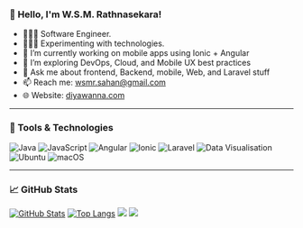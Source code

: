 <!--
## Hi there 👋

**wsmr/wsmr** is a ✨ _special_ ✨ repository because its `README.md` (this file) appears on your GitHub profile.

Here are some ideas to get you started:

- 🔭 I’m currently working on ...
- 🌱 I’m currently learning ...
- 👯 I’m looking to collaborate on ...
- 🤔 I’m looking for help with ...
- 💬 Ask me about ...
- 📫 How to reach me: ...
- 😄 Pronouns: ...
- ⚡ Fun fact: ...

### Technologies & Tools

### 📈 GitHub Stats
![Your GitHub Stats](https://github-readme-stats.vercel.app/api?username=wsmr&show_icons=true&theme=radical)
&nbsp;&nbsp;&nbsp;&nbsp;&nbsp;
![](http://github-profile-summary-cards.vercel.app/api/cards/stats?username=wsmr&theme=2077)
-->
### 👋 Hello, I'm W.S.M. Rathnasekara!

- 👨🏻‍💻  Software Engineer.
- 👨🏻‍🔬  Experimenting with technologies.
- 🔭 I’m currently working on mobile apps using Ionic + Angular  
- 🌱 I’m exploring DevOps, Cloud, and Mobile UX best practices  
- 💬 Ask me about frontend, Backend, mobile, Web, and Laravel stuff  
- 📫 Reach me: [wsmr.sahan@gmail.com](mailto:wsmr.sahan@gmail.com)  
- 🌐 Website: [diyawanna.com](https://wsmr.diyawanna.com)

---

### 🧰 Tools & Technologies
![Java](https://img.shields.io/badge/Java-red?style=flat&logo=openjdk&logoColor=white&color=red)
![JavaScript](https://img.shields.io/badge/JavaScript-F7DF1E??style=flat&logo=javascript&logoColor=black&color=F7DF1E)
![Angular](https://img.shields.io/badge/-Angular-DD0031?style=flat&logo=angular&logoColor=white)
![Ionic](https://img.shields.io/badge/-Ionic-3880FF?style=flat&logo=ionic&logoColor=white)
![Laravel](https://img.shields.io/badge/-Laravel-FF2D20?style=flat&logo=laravel&logoColor=white)
![Data Visualisation](https://img.shields.io/badge/Data%20Visualisation-More-blue?style=flat&logo=chartdotjs&logoColor=white)
![Ubuntu](https://img.shields.io/badge/Ubuntu-null?style=flat&logo=ubuntu&logoColor=white)
![macOS](https://img.shields.io/badge/macOS-developer-black?style=flat&logo=apple&logoColor=white)

---

### 📈 GitHub Stats

[![GitHub Stats](https://github-readme-stats.vercel.app/api?username=wsmr&theme=blue-green&show_icons=true&count_private=true&include_all_commits=true)](https://github.com/wsmr)
[![Top Langs](https://github-readme-stats.vercel.app/api/top-langs/?username=wsmr&layout=compact&theme=blue-green&langs_count=8)](https://github.com/wsmr)
![](http://github-profile-summary-cards.vercel.app/api/cards/most-commit-language?username=wsmr&theme=2077)
![](http://github-profile-summary-cards.vercel.app/api/cards/profile-details?username=wsmr&theme=2077)

